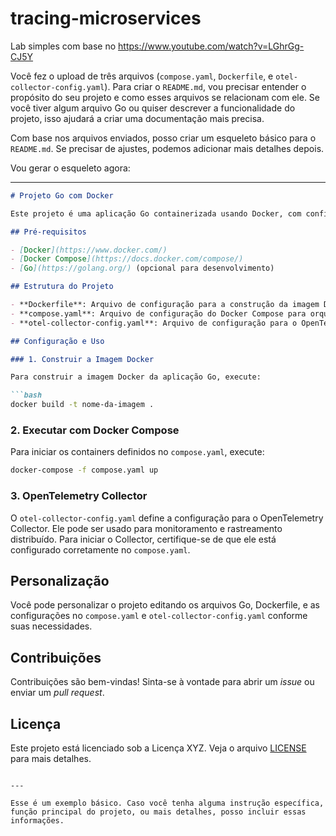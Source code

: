 # tracing-microservices
Lab simples com base no https://www.youtube.com/watch?v=LGhrGg-CJ5Y


Você fez o upload de três arquivos (`compose.yaml`, `Dockerfile`, e `otel-collector-config.yaml`). Para criar o `README.md`, vou precisar entender o propósito do seu projeto e como esses arquivos se relacionam com ele. Se você tiver algum arquivo Go ou quiser descrever a funcionalidade do projeto, isso ajudará a criar uma documentação mais precisa.

Com base nos arquivos enviados, posso criar um esqueleto básico para o `README.md`. Se precisar de ajustes, podemos adicionar mais detalhes depois.

Vou gerar o esqueleto agora:

---

```markdown
# Projeto Go com Docker

Este projeto é uma aplicação Go containerizada usando Docker, com configuração adicional para o OpenTelemetry Collector.

## Pré-requisitos

- [Docker](https://www.docker.com/)
- [Docker Compose](https://docs.docker.com/compose/)
- [Go](https://golang.org/) (opcional para desenvolvimento)

## Estrutura do Projeto

- **Dockerfile**: Arquivo de configuração para a construção da imagem Docker da aplicação Go.
- **compose.yaml**: Arquivo de configuração do Docker Compose para orquestrar múltiplos containers.
- **otel-collector-config.yaml**: Arquivo de configuração para o OpenTelemetry Collector.

## Configuração e Uso

### 1. Construir a Imagem Docker

Para construir a imagem Docker da aplicação Go, execute:

```bash
docker build -t nome-da-imagem .
```

### 2. Executar com Docker Compose

Para iniciar os containers definidos no `compose.yaml`, execute:

```bash
docker-compose -f compose.yaml up
```

### 3. OpenTelemetry Collector

O `otel-collector-config.yaml` define a configuração para o OpenTelemetry Collector. Ele pode ser usado para monitoramento e rastreamento distribuído. Para iniciar o Collector, certifique-se de que ele está configurado corretamente no `compose.yaml`.

## Personalização

Você pode personalizar o projeto editando os arquivos Go, Dockerfile, e as configurações no `compose.yaml` e `otel-collector-config.yaml` conforme suas necessidades.

## Contribuições

Contribuições são bem-vindas! Sinta-se à vontade para abrir um *issue* ou enviar um *pull request*.

## Licença

Este projeto está licenciado sob a Licença XYZ. Veja o arquivo [LICENSE](LICENSE) para mais detalhes.
```

---

Esse é um exemplo básico. Caso você tenha alguma instrução específica, função principal do projeto, ou mais detalhes, posso incluir essas informações.
